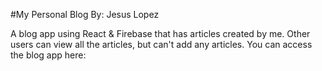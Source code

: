 #My Personal Blog
By: Jesus Lopez

A blog app using React & Firebase that has articles created by me. Other users can view all the articles, but can't add any articles.
You can access the blog app here: 